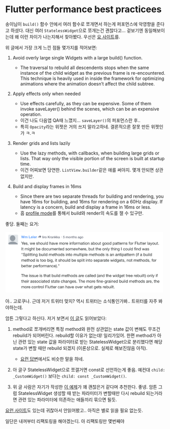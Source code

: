 # Flutter performance best practicees

송이님이 `build()` 함수 안에서 여러 함수로 쪼개면서 하는게 퍼포먼스에 악영향을 준다고 하셨다.
대신 여러 `StatelessWidget`으로 쪼개는건 괜찮다고... 겉보기엔 동일해보이는데 왜 이런 차이가 나는지해서 찾아봤다.
우선은 [요 사이트](https://flutter.dev/docs/testing/best-practices)를.

위 글에서 가장 크게 느낀 점들 몇가지를 적어보면:

1. Avoid overly large single Widgets with a large build() function.
    - The traversal to rebuild all descendents stops when the same instance of the child widget as the previous frame is re-encountered. This technique is heavily used in inside the framework for optimizing animations where the animation doesn’t affect the child subtree.
    
2. Apply effects only when needed
    - Use effects carefully, as they can be expensive. Some of them invoke saveLayer() behind the scenes, which can be an expensive operation.
    - 이건 나도 다음앱 QA때 느꼈지... `saveLayer()`의 퍼포먼스란 후..
    - 특히 `Opacity`라는 위젯은 거의 쓰지 말라고하네. 결론적으론 잘못 만든 위젯인가 ㅋ.ㅋ

3. Render grids and lists lazily
    - Use the lazy methods, with callbacks, when building large grids or lists. That way only the visible portion of the screen is built at startup time.
    - 이건 어찌보면 당연한. `ListView.builder`같은 애를 써야지. 몇개 안되면 상관없지만.
    
4. Build and display frames in 16ms
    - Since there are two separate threads for building and rendering, you have 16ms for building, and 16ms for rendering on a 60Hz display. If latency is a concern, build and display a frame in 16ms or less.
    - 흠 [profile mode](https://flutter.dev/docs/testing/build-modes#profile)를 통해서 build와 render의 속도를 잴 수 있구만.
    
좋당. 둘째는 요거: 

![](../images/performance_best_practices.png)

아.. 고로쿠나. 근데 저거 트위터 맞지? 역시 트위터는 소식통인가봐.. 트위터를 자주 봐야하는데.

암튼 그렇다고 하신다. 저거 보면서 [이 글](https://iirokrankka.com/2018/12/11/splitting-widgets-to-methods-performance-antipattern/)도 읽어보았다:

1. method로 쪼개버리면 특정 method와 완전 상관없는 state 값이 변해도 무조건 rebuild가 되어버린다. rebuild할 이유가 없는데! 일리가있어.
한편 method가 아닌 관련 있는 state 값을 파라미터로 받는 StatelessWidget으로 분리했다면 해당 state가 변할 때만 rebuild 되겠지 (이론상으로. 실제로 해보진않음 아직).
    - [요런 답변](https://stackoverflow.com/a/53234826)에서도 비슷한 말을 하네.
    
2. 아 글구 StatelessWidget으로 쪼갤거면 const로 선언하는게 좋음. 예컨대 `child: _CustomWidget()` 보다는 `child: const _CustomWidget()`.

3. 위 글 사람은 자기가 작성한 [이 예제](https://github.com/roughike/inKino/blob/development/mobile/lib/ui/event_details/event_backdrop_photo.dart)가 꽤 괜찮은거 같다며 추천한다. 좋넹.
암튼 그럼 StatelessWidget 생성할 때 받는 파라미터가 변할때만 다시 rebuild 되는거라면 관련 있는 파라미터에 의존하는 애들끼리 묶으면 될듯.

[요런 사이트](https://api.flutter.dev/flutter/widgets/StatefulWidget-class.html#performance-considerations)도 있는데 귀찮아서 안읽어봤고.. 아직은 별로 읽을 필요 없는듯.

일단은 내꺼부터 리팩토링을 해야겠는디. 아 리팩토링만 몇번째야
